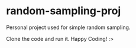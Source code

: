 # random-sampling-proj
Personal project used for simple random sampling.

Clone the code and run it. Happy Coding! :>
